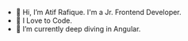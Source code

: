 - 👋 Hi, I’m Atif Rafique. I'm a Jr. Frontend Developer.
- 👀 I Love to Code.
- 🌱 I’m currently deep diving in Angular.

<!---
Atif910/Atif910 is a ✨ special ✨ repository because its `README.md` (this file) appears on your GitHub profile.
You can click the Preview link to take a look at your changes.
--->
